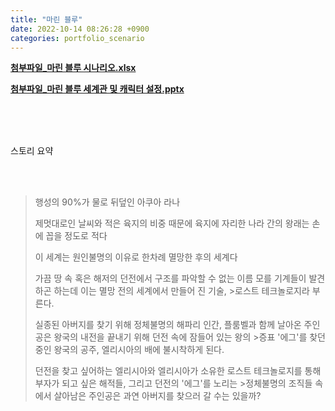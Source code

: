```yaml
---
title: "마린 블루"
date: 2022-10-14 08:26:28 +0900
categories: portfolio_scenario
---
```


**[첨부파일_마린 블루 시나리오.xlsx]**

**[첨부파일_마린 블루 세계관 및 캐릭터 설정.pptx]**

<br>
<br>
<br>  

스토리 요약
  
<br>
<br>

>행성의 90%가 물로 뒤덮인 아쿠아 라나  
>
>제멋대로인 날씨와 적은 육지의 비중 때문에 육지에 자리한 나라 간의 왕래는 손에 꼽을 정도로 적다  
>
>이 세계는 원인불명의 이유로 한차례 멸망한 후의 세계다  
>
>가끔 땅 속 혹은 해저의 던전에서 구조를 파악할 수 없는 이름 모를 기계들이 발견하곤 하는데 이는 멸망 전의 세계에서 만들어 진 기술, >로스트 테크놀로지라 부른다.
>
>실종된 아버지를 찾기 위해 정체불명의 해파리 인간, 플룸벨과 함께 날아온 주인공은 왕국의 내전을 끝내기 위해 던전 속에 잠들어 있는 왕의 >증표 '에그'를 찾던 중인 왕국의 공주, 엘리시아의 배에 불시착하게 된다.
>
>던전을 찾고 싶어하는 엘리시아와 엘리시아가 소유한 로스트 테크놀로지를 통해 부자가 되고 싶은 해적들, 그리고 던전의 '에그'를 노리는 >정체불명의 조직들 속에서 살아남은 주인공은 과연 아버지를 찾으러 갈 수는 있을까? 
















[첨부파일_마린 블루 시나리오.xlsx]: https://github.com/Bloodfairy/bloodfairy.github.io/blob/main/_files/%EB%A7%88%EB%A6%B0%20%EB%B8%94%EB%A3%A8_%EC%8B%9C%EB%82%98%EB%A6%AC%EC%98%A4.xlsx
[첨부파일_마린 블루 세계관 및 캐릭터 설정.pptx]: https://github.com/Bloodfairy/bloodfairy.github.io/blob/main/_files/%EB%A7%88%EB%A6%B0%20%EB%B8%94%EB%A3%A8_%EC%84%B8%EA%B3%84%EA%B4%80%20%EB%B0%8F%20%EC%BA%90%EB%A6%AD%ED%84%B0%20%EC%84%A4%EC%A0%95.pptx